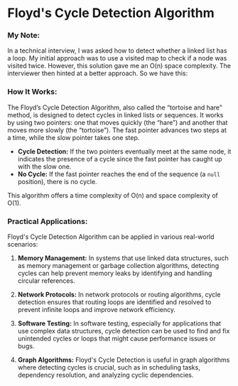 # Floyd's Cycle Detection Algorithm

### My Note:
In a technical interview, I was asked how to detect whether a linked list has a loop. My initial approach was to use a visited map to check if a node was visited twice. However, this solution gave me an O(n) space complexity. The interviewer then hinted at a better approach. So we have this:

### How It Works:
The Floyd’s Cycle Detection Algorithm, also called the “tortoise and hare” method, is designed to detect cycles in linked lists or sequences. It works by using two pointers: one that moves quickly (the “hare”) and another that moves more slowly (the “tortoise”). The fast pointer advances two steps at a time, while the slow pointer takes one step.

- **Cycle Detection:** If the two pointers eventually meet at the same node, it indicates the presence of a cycle since the fast pointer has caught up with the slow one.
- **No Cycle:** If the fast pointer reaches the end of the sequence (a `null` position), there is no cycle.

This algorithm offers a time complexity of O(n) and space complexity of O(1).

### Practical Applications:
Floyd's Cycle Detection Algorithm can be applied in various real-world scenarios:

1. **Memory Management:** In systems that use linked data structures, such as memory management or garbage collection algorithms, detecting cycles can help prevent memory leaks by identifying and handling circular references.

2. **Network Protocols:** In network protocols or routing algorithms, cycle detection ensures that routing loops are identified and resolved to prevent infinite loops and improve network efficiency.

3. **Software Testing:** In software testing, especially for applications that use complex data structures, cycle detection can be used to find and fix unintended cycles or loops that might cause performance issues or bugs.

4. **Graph Algorithms:** Floyd's Cycle Detection is useful in graph algorithms where detecting cycles is crucial, such as in scheduling tasks, dependency resolution, and analyzing cyclic dependencies.
